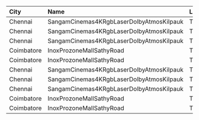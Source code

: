 | City       | Name                                     | Language |  Time | Type      | Price | Capacity | Booked |
| :--------- | :--------------------------------------- | :------- | ----: | :-------- | ----: | -------: | -----: |
| Chennai    | SangamCinemas4KRgbLaserDolbyAtmosKilpauk | Tamil    | 11:30 | Executive |  160₹ |      142 |     54 |
| Chennai    | SangamCinemas4KRgbLaserDolbyAtmosKilpauk | Tamil    | 11:30 | Corporate |  112₹ |       90 |      0 |
| Chennai    | SangamCinemas4KRgbLaserDolbyAtmosKilpauk | Tamil    | 11:30 | Budget    |   60₹ |       54 |     54 |
| Coimbatore | InoxProzoneMallSathyRoad                 | Tamil    | 12:30 | Club      |  153₹ |       61 |      0 |
| Coimbatore | InoxProzoneMallSathyRoad                 | Tamil    | 12:30 | Executive |   60₹ |       11 |      0 |
| Chennai    | SangamCinemas4KRgbLaserDolbyAtmosKilpauk | Tamil    | 15:10 | Executive |  160₹ |      108 |     38 |
| Chennai    | SangamCinemas4KRgbLaserDolbyAtmosKilpauk | Tamil    | 15:10 | Corporate |  112₹ |       52 |      0 |
| Chennai    | SangamCinemas4KRgbLaserDolbyAtmosKilpauk | Tamil    | 15:10 | Budget    |   60₹ |       22 |     22 |
| Coimbatore | InoxProzoneMallSathyRoad                 | Tamil    | 19:15 | Club      |  153₹ |       77 |      0 |
| Coimbatore | InoxProzoneMallSathyRoad                 | Tamil    | 19:15 | Executive |   60₹ |       11 |      0 |